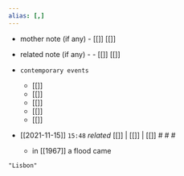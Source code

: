 ```yaml
---
alias: [,]
---
```

- mother note (if any)
		- [[]] [[]]
- related note (if any) -
		- [[]] [[]]
- `contemporary events`
	- [[]]
	- [[]]
	- [[]]
	- [[]]
	- [[]]

- [[2021-11-15]]  `15:48` _related_ [[]] | [[]] | [[]] # # #
	- in [[1967]] a flood came

```query
"Lisbon"
```